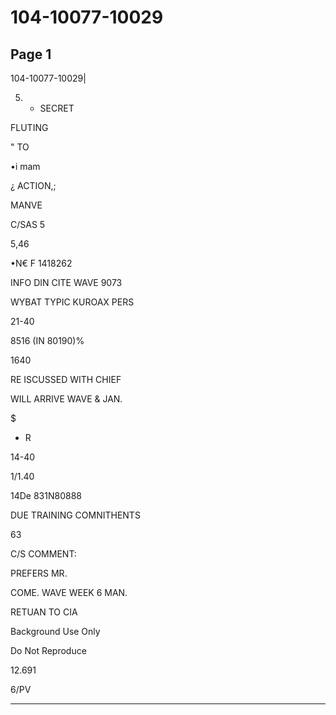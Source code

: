 # 104-10077-10029

## Page 1

104-10077-10029|

5) - SECRET

FLUTING

" TO

•i mam

¿ ACTION,;

MANVE

C/SAS 5

5,46

•N€ F 1418262

INFO DIN CITE WAVE 9073

WYBAT TYPIC KUROAX PERS

21-40

8516 (IN 80190)%

1640

RE ISCUSSED WITH CHIEF

WILL ARRIVE WAVE & JAN.

$

- R

14-40

1/1.40

14De 831N80888

DUE TRAINING COMNITHENTS

63

C/S COMMENT:

PREFERS MR.

COME. WAVE WEEK 6 MAN.

RETUAN TO CIA

Background Use Only

Do Not Reproduce

12.691

6/PV

---

